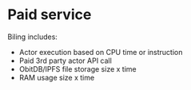 # Paid service

Biling includes:

* Actor execution based on CPU time or instruction
* Paid  3rd party actor API call
* ObitDB/IPFS file storage size x time
* RAM usage size x time
